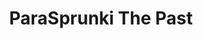 ---
slug: parasprunki-the-past-1821
title: ParaSprunki The Past
description: "ParaSprunki The Past is an exciting online game. Play for free directly in your browser!"
icon: /images/popular_mods/ParaSprunki The Past.png
url: https://wowtbc.net/sprunkin/parasprunki-past/index.html
previewImage: /images/popular_mods/ParaSprunki The Past.png
type: popular mods

# SEO配置
seo:
  title: "ParaSprunki The Past - Play Free Online Game | Fun Browser Games"
  description: "ParaSprunki The Past - Play this fun online game for free in your browser. No download required!"
  ogImage: "/images/popular_mods/ParaSprunki The Past.png"
  keywords: "parasprunki-the-past-1821, online game, browser game, free game, popular mods game, play online"

videoUrls:
  - https://www.youtube.com/embed/example1
  - https://www.youtube.com/embed/example2

whyPlay:
  title: "Why Play ParaSprunki The Past?"
  items:
    - "Immersive Gameplay: ParaSprunki The Past offers an engaging and immersive gaming experience that will keep you entertained for hours"
    - "Challenging Levels: Test your skills with increasingly difficult challenges and obstacles"
    - "Beautiful Graphics: Enjoy stunning visuals and smooth animations that bring the game world to life"
    - "Regular Updates: New content and features are added regularly to keep the game fresh and exciting"
    - "Free to Play: Experience all the fun without spending a penny"
    - "Community Features: Connect with other players, share strategies, and compete for high scores"
    - "Cross-Platform: Play on any device with a web browser, no downloads required"

features:
  title: "Key Features of ParaSprunki The Past"
  image: "/images/popular_mods/ParaSprunki The Past.png"
  items:
    - "Intuitive Controls: Easy to learn controls make ParaSprunki The Past accessible for players of all skill levels"
    - "Multiple Game Modes: Enjoy various gameplay options that provide different challenges and experiences"
    - "Character Customization: Personalize your gaming experience with unique characters and items"
    - "Achievement System: Complete special tasks to earn rewards and recognition"
    - "Leaderboards: Compete with players worldwide and see who can achieve the highest scores"

characteristics:
  title: "Game Characteristics"
  image: "/images/popular_mods/ParaSprunki The Past.png"
  items:
    - "Genre: Popular mods game with elements of strategy and skill"
    - "Difficulty: Suitable for both casual gamers and those seeking a challenge"
    - "Play Time: Quick sessions or extended gameplay, depending on your preference"
    - "Art Style: Vibrant and engaging visuals that enhance the gaming experience"
    - "Sound Design: Immersive audio that complements the gameplay perfectly"

info: "ParaSprunki The Past is an exciting online game that offers players a unique and engaging gaming experience. With its intuitive controls, stunning visuals, and challenging gameplay, ParaSprunki The Past provides hours of entertainment for players of all ages and skill levels. Whether you're looking for a quick gaming session during a break or an extended play session, ParaSprunki The Past delivers an immersive experience that will keep you coming back for more. The game features multiple levels of increasing difficulty, ensuring that players are constantly challenged as they progress. With regular updates adding new content and features, ParaSprunki The Past remains fresh and exciting, providing endless entertainment options for its growing community of players."

howToPlayIntro: "Welcome to ParaSprunki The Past! This guide will walk you through the basics and help you master the game. Whether you're a beginner or looking to improve your skills, these tips and instructions will enhance your gaming experience."

howToPlaySteps:
  - title: "Getting Started"
    description: "Begin your ParaSprunki The Past adventure by familiarizing yourself with the controls. Use your keyboard or mouse to navigate through the game interface. The tutorial will guide you through the basic mechanics and help you understand the objectives."
  - title: "Understanding the Objectives"
    description: "In ParaSprunki The Past, your main goal is to progress through levels by completing specific objectives. Each level presents unique challenges that require different strategies and approaches."
  - title: "Mastering the Controls"
    description: "Practice using the controls to improve your precision and reaction time. ParaSprunki The Past requires quick reflexes and strategic thinking to overcome obstacles and defeat opponents."
  - title: "Utilizing Power-ups"
    description: "Collect power-ups throughout the game to enhance your abilities and overcome difficult challenges. Each power-up offers unique advantages that can be crucial for success."
  - title: "Developing Strategies"
    description: "As you progress in ParaSprunki The Past, develop effective strategies for different scenarios. Analyze patterns, anticipate challenges, and adapt your approach to maximize your performance."

faq:
  title: "Frequently Asked Questions about ParaSprunki The Past"
  items:
    - question: "Is ParaSprunki The Past free to play?"
      answer: "Yes, ParaSprunki The Past is completely free to play directly in your web browser. No downloads or purchases are required to enjoy the full game experience."
    - question: "Can I play ParaSprunki The Past on mobile devices?"
      answer: "Yes, ParaSprunki The Past is optimized for both desktop and mobile play. You can enjoy the game on any device with a web browser and internet connection."
    - question: "Are there any in-game purchases?"
      answer: "While ParaSprunki The Past is free to play, there may be optional in-game purchases available for cosmetic items or additional features that don't affect core gameplay."
    - question: "How often is ParaSprunki The Past updated?"
      answer: "The developers regularly update ParaSprunki The Past with new content, features, and improvements based on player feedback and game performance."
    - question: "Can I play ParaSprunki The Past offline?"
      answer: "Currently, ParaSprunki The Past requires an internet connection to play as it's a browser-based online game."
    - question: "Is ParaSprunki The Past suitable for children?"
      answer: "Yes, ParaSprunki The Past is designed to be family-friendly and suitable for players of all ages."
    - question: "How do I report bugs or issues?"
      answer: "If you encounter any problems while playing ParaSprunki The Past, you can report them through the game's support page or contact the developers directly through their website."
    - question: "Still Have Questions?"
      answer: "If you have additional questions about ParaSprunki The Past that aren't covered in this FAQ, please visit our support center or contact our customer service team for assistance."
---